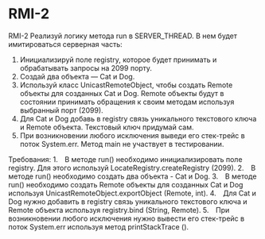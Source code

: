 # RMI-2
RMI-2
Реализуй логику метода run в SERVER_THREAD. В нем будет имитироваться серверная часть:
1) Инициализируй поле registry, которое будет принимать и обрабатывать запросы на 2099 порту.
2) Создай два объекта — Cat и Dog.
3) Используй класс UnicastRemoteObject, чтобы создать Remote объекты для созданных Cat и Dog.
Remote объекты будут в состоянии принимать обращения к своим методам используя выбранный порт (2099).
4) Для Cat и Dog добавь в registry связь уникального текстового ключа и Remote объекта. Текстовый ключ придумай сам.
5) При возникновении любого исключения выведи его стек-трейс в поток System.err.
Метод main не участвует в тестировании.


Требования:
1. В методе run() необходимо инициализировать поле registry. Для этого используй LocateRegistry.createRegistry (2099).
2. В методе run() необходимо создать два объекта - Cat и Dog.
3. В методе run() необходимо создать Remote объекты для созданных Cat и Dog используя UnicastRemoteObject.exportObject (Remote, int).
4. Для Cat и Dog нужно добавить в registry связь уникального текстового ключа и Remote объекта используя registry.bind (String, Remote).
5. При возникновении любого исключения нужно вывести его стек-трейс в поток System.err используя метод printStackTrace ().
